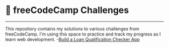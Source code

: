 # 📘 freeCodeCamp Challenges
___

This repository contains my solutions to various challenges from freeCodeCamp. I'm using this space to practice and track my progress as I learn web development.
-[Build a Loan Qualification Checker App](loanQualificationChecker.js.txt)

